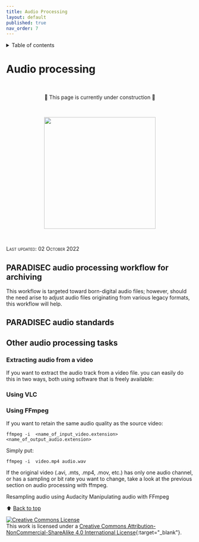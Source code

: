 ```yaml
---
title: Audio Processing
layout: default
published: true
nav_order: 7
---
```


<details closed markdown="block">
  <summary>
    Table of contents
  </summary>
  {: .text-delta }
1. TOC
{:toc}
</details>

<style>
H5{color:White !important;}
</style>

<style>
H6{color:White !important;}
</style>

# Audio processing
<br>
<p align="center">
🚧 This page is currently under construction 🚧
</p>

<br>
<p align="center">
  <img width="300" src="images/Revox_front.gif">
</p>
<br>

<span style="font-variant:small-caps;">Last updated: 02 October 2022</span>

## PARADISEC audio processing workflow for archiving
This workflow is targeted toward born-digital audio files; however, should the need arise to adjust audio files originating from various legacy formats, this workflow will help.  

## PARADISEC audio standards

## Other audio processing tasks

### Extracting audio from a video
If you want to extract the audio track from a video file. you can easily do this in two ways, both using software that is freely available:

### Using VLC

### Using FFmpeg
If you want to retain the same audio quality as the source video:
```
ffmpeg -i  <name_of_input_video.extension> <name_of_output_audio.extension>
```

Simply put:
```
ffmpeg -i  video.mp4 audio.wav
```

If the original video (.avi, .mts, .mp4, .mov, etc.) has only one audio channel, or has a sampling or bit rate you want to change, take a look at the previous section on audio processing with ffmpeg.

Resampling audio using Audacity	Manipulating audio with FFmpeg

⬆️ [Back to top](#)

<a rel="license" href="http://creativecommons.org/licenses/by-nc-sa/4.0/"><img alt="Creative Commons License" style="border-width:0" src="https://i.creativecommons.org/l/by-nc-sa/4.0/88x31.png" /></a><br />This work is licensed under a <a rel="license" href="http://creativecommons.org/licenses/by-nc-sa/4.0/">Creative Commons Attribution-NonCommercial-ShareAlike 4.0 International License</a>{:target="_blank"}.